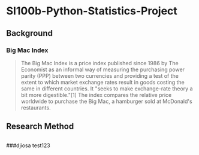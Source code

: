 # SI100b-Python-Statistics-Project
## Background
### Big Mac Index
>The Big Mac Index is a price index published since 1986 by The Economist as an informal way of measuring the purchasing power parity (PPP) between two currencies and providing a test of the extent to which market exchange rates result in goods costing the same in different countries. It "seeks to make exchange-rate theory a bit more digestible."[1] The index compares the relative price worldwide to purchase the Big Mac, a hamburger sold at McDonald's restaurants.
### 

## Research Method
## 
###djiosa test123
